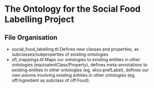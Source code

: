 # The Ontology for the Social Food Labelling Project

## File Organisation
  * social_food_labelling.ttl
    Defines new classes and properties, as subclasses/subproperties of existing ontologies
  * sfl_mappings.ttl
    Maps our ontologies to existing entities in other ontologies (equivalentClass/Property), defines
    meta-annotations to existing entities in other ontologies (eg, skos:prefLabel), defines our own axioms involving existing 
    entities in other ontologies (eg, off:Ingredient as subclass of off:Food).
